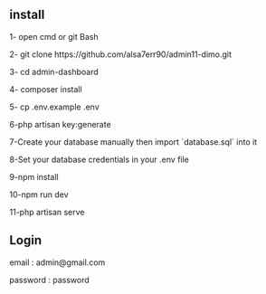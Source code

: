 
## install
<p>1- open cmd or git Bash</p>
<p>2- git clone https://github.com/alsa7err90/admin11-dimo.git</p>
<p>3-  cd admin-dashboard</p>
<p>4- composer install</p>
<p>5- cp .env.example .env</p>
<p>6-php artisan key:generate</p>
<p>7-Create your database manually then import `database.sql` into it</p>
<p>8-Set your database credentials in your .env file</p>
<p>9-npm install</p>
<p>10-npm run dev</p>
<p>11-php artisan serve</p>
 
## Login
<p>email : admin@gmail.com</p>
<p>password : password</p>
  
